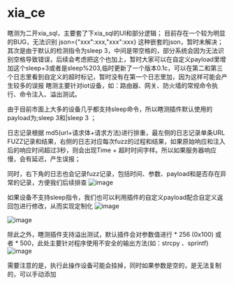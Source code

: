 # xia_ce
瞎测为二开xia_sql，主要套了下xia_sql的UI和部分逻辑；
目前存在一个较为明显的BUG，无法识别 json={"xxx":xxx,"xxx":xxx} 这种嵌套的json，暂时未解决；其次是由于默认的检测指令为sleep 3，中间是带空格的，部分系统会因为无法识别空格导致错误，后续会考虑把这个也加上，暂时大家可以在自定义payload里增加这个sleep+3或者是sleep%203,临时更新了一个版本0.1c，可以在第二和第三个日志里看到自定义的超时标记，暂时没有在第一个日志里加，因为这样可能会产生较多的误报
瞎测主要针对iot设备，如：路由器、网关、防火墙的常规命令执行、命令注入、溢出测试。

由于目前市面上大多的设备几乎都支持sleep命令，所以瞎测插件默认使用的payload为;sleep 3和|sleep 3 ；

日志记录根据 md5(url+请求体+请求方法)进行排重，最左侧的日志记录单条URL FUZZ记录和结果，右侧的日志对应每次fuzz的过程和结果，如果原始响应和注入后的响应时间超过3秒，则会出现Time + 超时时间字样。所以如果服务器响应慢，会有延迟，产生误报；

同时，右下角的日志也会记录fuzz记录，包括时间、参数、payload和是否存在异常的记录，方便我们后续排查
![image](https://github.com/user-attachments/assets/d2d25710-d6e5-4858-886a-d9e9d8bf3870)

如果设备不支持sleep指令，我们也可以利用插件的自定义payload配合自定义返回包进行修改，从而实现定制化
![image](https://github.com/user-attachments/assets/4b010550-ae01-4d5a-a6e0-9709ed42ab51)

![image](https://github.com/user-attachments/assets/36be9f6b-ebdb-4f3e-9706-faf365f59653)

除此之外，瞎测插件支持溢出测试，默认插件会对参数值进行 * 256 (0x100) 或者 * 500，此处主要针对程序使用不安全的输出方法(如：strcpy 、sprintf)
![image](https://github.com/user-attachments/assets/a2ee9b18-ac3e-4c29-b2a4-e416835e1f35)

需要注意的是，执行此操作设备可能会挂掉，同时如果参数是空的，是无法复制的，可以手动添加


